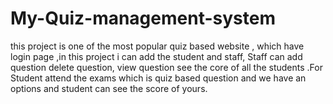 # My-Quiz-management-system
this project is one of the most popular quiz based website , which have login page ,in this project i can add the student and staff, Staff can add question delete question, view question see the core of all the students .For Student attend the exams which is quiz based question and we have an options and student can see the score of yours.
